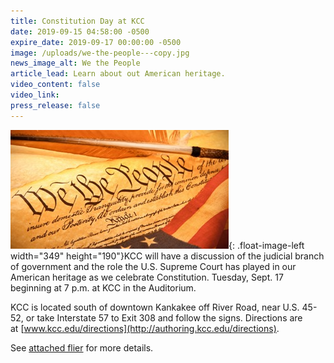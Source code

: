 ```yaml
---
title: Constitution Day at KCC
date: 2019-09-15 04:58:00 -0500
expire_date: 2019-09-17 00:00:00 -0500
image: /uploads/we-the-people---copy.jpg
news_image_alt: We the People
article_lead: Learn about out American heritage.
video_content: false
video_link:
press_release: false
---
```


![](/uploads/we-the-people---copy.jpg){: .float-image-left width="349" height="190"}KCC will have a discussion of the judicial branch of government and the role the U.S. Supreme Court has played in our American heritage as we celebrate Constitution. Tuesday, Sept. 17 beginning at 7 p.m. at KCC in the Auditorium.

KCC is located south of downtown Kankakee off River Road, near U.S. 45-52, or take Interstate 57 to Exit 308 and follow the signs. Directions are at&nbsp;[www.kcc.edu/directions](http://authoring.kcc.edu/directions).

See [attached flier](http://www.kcc.edu/FacultyStaff/departments/marketing/Documents/constitution%20day%20flier%2019.pdf) for more details.